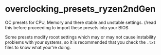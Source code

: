 # overclocking_presets_ryzen2ndGen
OC presets for CPU, Memory and there stable and unstable settings. 
//read this before proceeding to import these presets into your BIOS

Some presets modify rooot settings which may or may not cause instability problems with your systems, so it is recommended that you check the `.txt` files to know what your're doing. 
